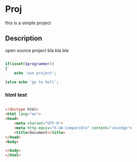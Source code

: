 # Proj
this is a simple project

## Description
open source project bla bla bla

```php

if(isset($programmer))
{
    echo 'use project';
    
}else echo 'go to hell';

```

### html test

```html

<!doctype html>
<html lang="en">
<head>
    <meta charset="UTF-8">
    <meta http-equiv="X-UA-Compatible" content="ie=edge">
    <title>Document</title>
</head>
<body>

</body>
</html>
```
